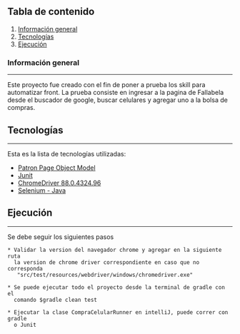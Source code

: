 ## Tabla de contenido
1. [Información general](Información_general)
2. [Tecnologías](Tecnologías)
3. [Ejecución](Ejecución)
### Información general
***
Este proyecto fue creado con el fin de poner a prueba los skill para automatizar front.
La prueba consiste en ingresar a la pagina de Fallabela desde el buscador de google,
buscar celulares y agregar uno a la bolsa de compras.

## Tecnologías
***
Esta es la lista de tecnologías utilizadas:

* [Patron Page Object Model]()
* [Junit](https://mvnrepository.com/artifact/junit/junit/4.12) 
* [ChromeDriver 88.0.4324.96](https://chromedriver.chromium.org/) 
* [Selenium - Java](https://mvnrepository.com/artifact/org.seleniumhq.selenium/selenium-java/4.0.0-beta-1)
## Ejecución
***
Se debe seguir los siguientes pasos 
```
* Validar la version del navegador chrome y agregar en la siguiente ruta 
  la version de chrome driver correspondiente en caso que no corresponda
   "src/test/resources/webdriver/windows/chromedriver.exe"

* Se puede ejecutar todo el proyecto desde la terminal de gradle con el
  comando $gradle clean test

* Ejecutar la clase CompraCelularRunner en intelliJ, puede correr con gradle
  o Junit

```
